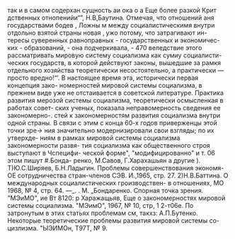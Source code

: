 так и в самом содерхан
сущность аи ока о а
Еще более разкой Крит дственных отнопенийи“”,
Н.В,Баутина. Отмечая, что отношений аня
государствами бодев , Ложны м между социалистическимя
внутри отдольно взятой страны новая
‚ ужо потому, что затрагивают ин-
тересы суверенных равноправных - государственных и экономичес-
ких - образований, - она подчеркивала, - 470 веледствие этого
рассматривать мировую систему социализма как сумиу социалисти-
ческих государств, в которой действуют законы, вышедшие за рамкя
отдельного хозяйства теоретически несостоятельно, а практически
— просто вредно!“’.
В настоящее время эта, исторически первая концепция зако-
номерностей мировой системы социализма, в прежнем виде уже не
отстаивается в советской литературе. Практика развития мерозой
системы социализма, теоретически осмысленкая в работах совет-
ских ученых, показала неправомерность сведения ее закономерно-.
стей к закономерностям развития социализма внутри одной страны.
В связи с этим с конца 60-х годов приверженцы этой точки зре->
ния значительно модернизировали свои взгляды; по их утверхде-
ниям в рамках мировой системы социализма закономерности развя-
тия социализма как общественного строя выступают в Чспецифи-
ческой форме", "модифицированно" и т. 06 этом пишут #.Бонда-
ренко, М.Савов, Г.Харахашьян а другие ).
Т)Ю.С.Ширяев, Б.Н.Ладыгин. Проблемы совершенствования экономя-
ОЕ сотрудничества стран-членов СЭВ. И.,1965, стр. 27.
2)Н.В.Баттина. О международных социалистических гроизводствен-
в отношениях, МО 1968, № 4, стр. 64. —_.
. М. „Бондаренко. Спорная точка зрения. "МЭиМО",
ие Вт 8120: р Харажащьяв, Еще о закономерностях
мировой системы социализма. "МЭимО", 1967, № 10, стр, 1 2-т06е.
По затронутым в этих статьях проблемам см, такхз: А.П.Бутенко.
Некоторые теоретические проблемы развития мировой системы со-
цизлизма. "ЫЭИМОн, Т97Т, № 9.
